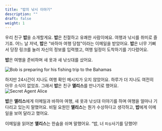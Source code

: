 ```yaml
---
title: "밥의 낚시 이야기"
description: ""
draft: false
weight: 1
---
```


우리 친구 **밥**을 소개할게요. **밥**은 친절하고 유쾌한 사람이에요. 여행과 낚시를 취미로 즐기죠. 어느 날 저녁, **밥**은 "바하마 여행 당첨"이라는 이메일을 받았어요. **밥**은 너무 기뻐서 당장 링크를 눌러 자신의 정보를 입력했고, 여행 일정이 도착하기를 기다렸어요. 

**밥**은 여행을 준비하며 새 옷과 새 낚싯대를 샀어요.

![Bob is preparing for his fishing trip to the Bahamas](../media/nuvi_phish_reduced.png?height=250px)

하지만 24시간이 지나도 여행 확인 메시지가 오지 않았어요. 하루가 더 지나도 여전히 아무 소식이 없었죠. 그래서 **밥**은 친구 **앨리스**를 만나기로 했어요. 
![Secret Agent Alice](../media/Alice_reduced.png?height=250px)


**밥**은 **앨리스**에게 이메일과 바하마 여행, 새 옷과 낚싯대 이야기를 하며 여행을 얼마나 기다리고 있는지 말했어요. 비밀 요원인 **앨리스**는 뭔가 수상하다고 생각하고, **밥**에게 이메일을 보여 달라고 했어요.

이메일을 읽어본 **앨리스**는 한숨을 쉬며 말했어요. “밥, 너 `피싱`사기를 당했어!
